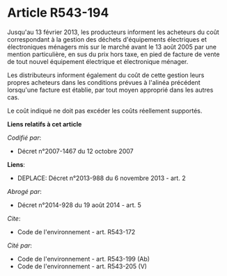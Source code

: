 # Article R543-194

Jusqu'au 13 février 2013, les producteurs informent les acheteurs du coût correspondant à la gestion des déchets
d'équipements électriques et électroniques ménagers mis sur le marché avant le 13 août 2005 par une mention particulière, en
sus du prix hors taxe, en pied de facture de vente de tout nouvel équipement électrique et électronique ménager. 

Les distributeurs informent également du coût de cette gestion leurs propres acheteurs dans les conditions prévues à l'alinéa
précédent lorsqu'une facture est établie, par tout moyen approprié dans les autres cas.

Le coût indiqué ne doit pas excéder les coûts réellement supportés.

**Liens relatifs à cet article**

_Codifié par_:

  - Décret n°2007-1467 du 12 octobre 2007

**Liens**:

  - DEPLACE: Décret n°2013-988 du 6 novembre 2013 - art. 2

_Abrogé par_:

  - Décret n°2014-928 du 19 août 2014 - art. 5

_Cite_:

  - Code de l'environnement - art. R543-172

_Cité par_:

  - Code de l'environnement - art. R543-199 (Ab)
  - Code de l'environnement - art. R543-205 (V)
